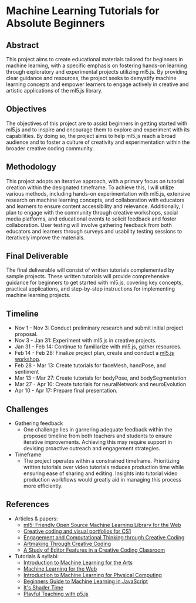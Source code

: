# Machine Learning Tutorials for Absolute Beginners

## Abstract

This project aims to create educational materials tailored for beginners in machine learning, with a specific emphasis on fostering hands-on learning through exploratory and experimental projects utilizing ml5.js. By providing clear guidance and resources, the project seeks to demystify machine learning concepts and empower learners to engage actively in creative and artistic applications of the ml5.js library.

## Objectives

The objectives of this project are to assist beginners in getting started with ml5.js and to inspire and encourage them to explore and experiment with its capabilities. By doing so, the project aims to help ml5.js reach a broad audience and to foster a culture of creativity and experimentation within the broader creative coding community.

## Methodology

This project adopts an iterative approach, with a primary focus on tutorial creation within the designated timeframe. To achieve this, I will utilize various methods, including hands-on experimentation with ml5.js, extensive research on machine learning concepts, and collaboration with educators and learners to ensure content accessibility and relevance. Additionally, I plan to engage with the community through creative workshops, social media platforms, and educational events to solicit feedback and foster collaboration. User testing will involve gathering feedback from both educators and learners through surveys and usability testing sessions to iteratively improve the materials.

## Final Deliverable

The final deliverable will consist of written tutorials complemented by sample projects. These written tutorials will provide comprehensive guidance for beginners to get started with ml5.js, covering key concepts, practical applications, and step-by-step instructions for implementing machine learning projects.

## Timeline

- Nov 1 - Nov 3: Conduct preliminary research and submit initial project proposal.
- Nov 3 - Jan 31: Experiment with ml5.js in creative projects.
- Jan 31 - Feb 14: Continue to familiarize with ml5.js, gather resources.
- Feb 14 - Feb 28: Finalize project plan, create and conduct a [ml5.js workshop](https://docs.google.com/document/d/1AojKtnWTGps3-5n5kPCmIKftJGmS7kUp_P9bjMNapmA/edit?usp=sharing).
- Feb 28 - Mar 13: Create tutorials for faceMesh, handPose, and sentiment
- Mar 13 - Mar 27: Create tutorials for bodyPose, and bodySegmentation
- Mar 27 - Apr 10: Create tutorials for neuralNetwork and neuroEvolution
- Apr 10 - Apr 17: Prepare final presentation.

## Challenges

- Gathering feedback
    - One challenge lies in garnering adequate feedback within the proposed timeline from both teachers and students to ensure iterative improvements. Achieving this may require support in devising proactive outreach and engagement strategies.
- Timeframe
    - The project operates within a constrained timeframe. Prioritizing written tutorials over video tutorials reduces production time while ensuring ease of sharing and editing. Insights into tutorial video production workflows would greatly aid in managing this process more efficiently.

## References

- Articles & papers:
    - [ml5: Friendly Open Source Machine Learning Library for the Web](https://itp.nyu.edu/adjacent/issue-3/ml5-friendly-open-source-machine-learning-library-for-the-web/)
    - [Creative coding and visual portfolios for CS1](https://dl.acm.org/doi/10.1145/2157136.2157214)
    - [Engagement and Computational Thinking through Creative Coding](https://digitalcommons.unl.edu/honorstheses/208/)
    - [Artmaking Through Creative Coding](https://colin.surf/thesis/)
    - [A Study of Editor Features in a Creative Coding Classroom](https://dl.acm.org/doi/10.1145/3544548.3580683)
- Tutorials & syllabi:
    - [Introduction to Machine Learning for the Arts](https://github.com/ml5js/Intro-ML-Arts-IMA-F23)
    - [Machine Learning for the Web](https://github.com/yining1023/machine-learning-for-the-web)
    - [Introduction to Machine Learning for Physical Computing](https://github.com/yining1023/Machine-Learning-for-Physical-Computing)
    - [Beginners Guide to Machine Learning in JavaScript](https://www.youtube.com/playlist?list=PLRqwX-V7Uu6YPSwT06y_AEYTqIwbeam3y)
    - [It's Shader Time](https://shadertime.betamovement.net)
    - [Playful Teaching with p5.js](http://teach.angichau.com/)
